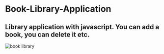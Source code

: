 # Book-Library-Application
## Library application with javascript. You can add a book, you can delete it etc.
![book library](https://user-images.githubusercontent.com/67821216/91844222-b91daf00-ec5f-11ea-9fed-8fafa8604dfb.gif)
